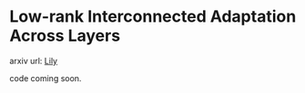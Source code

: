 # **L**ow-rank **I**nterconnected Adaptation Across **L**a**y**ers

arxiv url:  [Lily]()

code coming soon.
